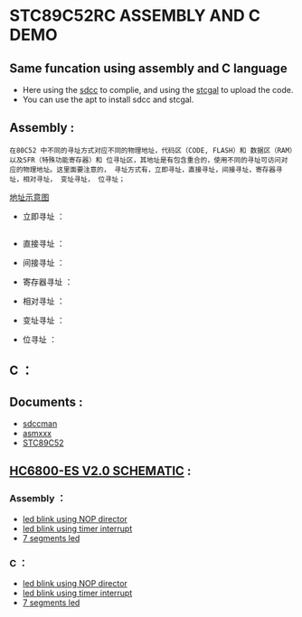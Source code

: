 # STC89C52RC ASSEMBLY AND C DEMO
## Same funcation using assembly and C language

* Here using the [sdcc](https://sdcc.sourceforge.net) to complie, and using the [stcgal](https://github.com/grigorig/stcgal) to upload the code. 
* You can use the apt to install sdcc and stcgal.

## Assembly : 
```
在80C52 中不同的寻址方式对应不同的物理地址，代码区（CODE, FLASH）和 数据区（RAM）以及SFR（特殊功能寄存器）和 位寻址区，其地址是有包含重合的，使用不同的寻址可访问对应的物理地址。这里面要注意的， 寻址方式有，立即寻址，直接寻址，间接寻址，寄存器寻址，相对寻址， 变址寻址， 位寻址；
```
[地址示意图]()
* 立即寻址 ：
```
```
* 直接寻址 ：

* 间接寻址 ： 

* 寄存器寻址 ：

* 相对寻址 ： 

* 变址寻址 ：

* 位寻址 ： 

## C ： 

## Documents : 
* [sdccman](./doc/sdccman.pdf)
* [asmxxx](./doc/asmlnk.pdf)
* [STC89C52](./doc/STC89C52.pdf)

## [HC6800-ES V2.0 SCHEMATIC](./doc/HC6800-ES%20V2.0原理图.pdf) : 
### Assembly ：
* [led blink using NOP director](./asm/led_blink.asm)
* [led blink using timer interrupt](./asm/led_blink_timer.asm)
* [7 segments led](./asm/7_seg_led.asm)

### C ：
* [led blink using NOP director](./asm/led_blink.c)
* [led blink using timer interrupt](./asm/led_blink_timer.c)
* [7 segments led](./src/7_seg_led.c)